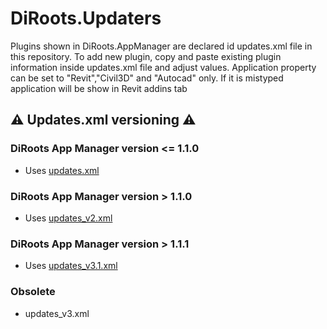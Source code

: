 # DiRoots.Updaters
Plugins shown in DiRoots.AppManager are declared id updates.xml file in this repository.
To add new plugin, copy and paste existing plugin information inside updates.xml file and adjust values.
Application property can be set to "Revit","Civil3D" and "Autocad" only. If it is mistyped application will be show in Revit addins tab

## ⚠️ Updates.xml versioning ⚠️

### DiRoots App Manager version <= 1.1.0
- Uses [updates.xml](https://github.com/DiRoots-Limited/DiRoots.Updaters/blob/master/updates.xml)

### DiRoots App Manager version > 1.1.0
- Uses [updates_v2.xml](https://github.com/DiRoots-Limited/DiRoots.Updaters/blob/master/updates_v2.xml)

### DiRoots App Manager version > 1.1.1
- Uses [updates_v3.1.xml](https://github.com/DiRoots-Limited/DiRoots.Updaters/blob/master/updates_v3.1.xml)

### Obsolete
- updates_v3.xml
